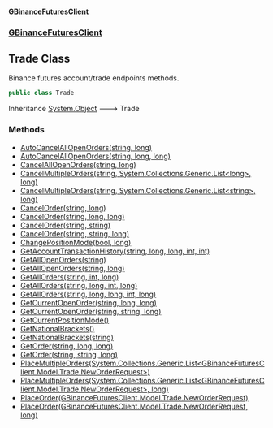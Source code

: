 #### [GBinanceFuturesClient](./index.md 'index')
### [GBinanceFuturesClient](./GBinanceFuturesClient.md 'GBinanceFuturesClient')
## Trade Class
Binance futures account/trade endpoints methods.  
```csharp
public class Trade
```
Inheritance [System.Object](https://docs.microsoft.com/en-us/dotnet/api/System.Object 'System.Object') &#129106; Trade  
### Methods
- [AutoCancelAllOpenOrders(string, long)](./GBinanceFuturesClient-Trade-AutoCancelAllOpenOrders(string_long).md 'GBinanceFuturesClient.Trade.AutoCancelAllOpenOrders(string, long)')
- [AutoCancelAllOpenOrders(string, long, long)](./GBinanceFuturesClient-Trade-AutoCancelAllOpenOrders(string_long_long).md 'GBinanceFuturesClient.Trade.AutoCancelAllOpenOrders(string, long, long)')
- [CancelAllOpenOrders(string, long)](./GBinanceFuturesClient-Trade-CancelAllOpenOrders(string_long).md 'GBinanceFuturesClient.Trade.CancelAllOpenOrders(string, long)')
- [CancelMultipleOrders(string, System.Collections.Generic.List&lt;long&gt;, long)](./GBinanceFuturesClient-Trade-CancelMultipleOrders(string_System-Collections-Generic-List-long-_long).md 'GBinanceFuturesClient.Trade.CancelMultipleOrders(string, System.Collections.Generic.List&lt;long&gt;, long)')
- [CancelMultipleOrders(string, System.Collections.Generic.List&lt;string&gt;, long)](./GBinanceFuturesClient-Trade-CancelMultipleOrders(string_System-Collections-Generic-List-string-_long).md 'GBinanceFuturesClient.Trade.CancelMultipleOrders(string, System.Collections.Generic.List&lt;string&gt;, long)')
- [CancelOrder(string, long)](./GBinanceFuturesClient-Trade-CancelOrder(string_long).md 'GBinanceFuturesClient.Trade.CancelOrder(string, long)')
- [CancelOrder(string, long, long)](./GBinanceFuturesClient-Trade-CancelOrder(string_long_long).md 'GBinanceFuturesClient.Trade.CancelOrder(string, long, long)')
- [CancelOrder(string, string)](./GBinanceFuturesClient-Trade-CancelOrder(string_string).md 'GBinanceFuturesClient.Trade.CancelOrder(string, string)')
- [CancelOrder(string, string, long)](./GBinanceFuturesClient-Trade-CancelOrder(string_string_long).md 'GBinanceFuturesClient.Trade.CancelOrder(string, string, long)')
- [ChangePositionMode(bool, long)](./GBinanceFuturesClient-Trade-ChangePositionMode(bool_long).md 'GBinanceFuturesClient.Trade.ChangePositionMode(bool, long)')
- [GetAccountTransactionHistory(string, long, long, int, int)](./GBinanceFuturesClient-Trade-GetAccountTransactionHistory(string_long_long_int_int).md 'GBinanceFuturesClient.Trade.GetAccountTransactionHistory(string, long, long, int, int)')
- [GetAllOpenOrders(string)](./GBinanceFuturesClient-Trade-GetAllOpenOrders(string).md 'GBinanceFuturesClient.Trade.GetAllOpenOrders(string)')
- [GetAllOpenOrders(string, long)](./GBinanceFuturesClient-Trade-GetAllOpenOrders(string_long).md 'GBinanceFuturesClient.Trade.GetAllOpenOrders(string, long)')
- [GetAllOrders(string, int, long)](./GBinanceFuturesClient-Trade-GetAllOrders(string_int_long).md 'GBinanceFuturesClient.Trade.GetAllOrders(string, int, long)')
- [GetAllOrders(string, long, int, long)](./GBinanceFuturesClient-Trade-GetAllOrders(string_long_int_long).md 'GBinanceFuturesClient.Trade.GetAllOrders(string, long, int, long)')
- [GetAllOrders(string, long, long, int, long)](./GBinanceFuturesClient-Trade-GetAllOrders(string_long_long_int_long).md 'GBinanceFuturesClient.Trade.GetAllOrders(string, long, long, int, long)')
- [GetCurrentOpenOrder(string, long, long)](./GBinanceFuturesClient-Trade-GetCurrentOpenOrder(string_long_long).md 'GBinanceFuturesClient.Trade.GetCurrentOpenOrder(string, long, long)')
- [GetCurrentOpenOrder(string, string, long)](./GBinanceFuturesClient-Trade-GetCurrentOpenOrder(string_string_long).md 'GBinanceFuturesClient.Trade.GetCurrentOpenOrder(string, string, long)')
- [GetCurrentPositionMode()](./GBinanceFuturesClient-Trade-GetCurrentPositionMode().md 'GBinanceFuturesClient.Trade.GetCurrentPositionMode()')
- [GetNationalBrackets()](./GBinanceFuturesClient-Trade-GetNationalBrackets().md 'GBinanceFuturesClient.Trade.GetNationalBrackets()')
- [GetNationalBrackets(string)](./GBinanceFuturesClient-Trade-GetNationalBrackets(string).md 'GBinanceFuturesClient.Trade.GetNationalBrackets(string)')
- [GetOrder(string, long, long)](./GBinanceFuturesClient-Trade-GetOrder(string_long_long).md 'GBinanceFuturesClient.Trade.GetOrder(string, long, long)')
- [GetOrder(string, string, long)](./GBinanceFuturesClient-Trade-GetOrder(string_string_long).md 'GBinanceFuturesClient.Trade.GetOrder(string, string, long)')
- [PlaceMultipleOrders(System.Collections.Generic.List&lt;GBinanceFuturesClient.Model.Trade.NewOrderRequest&gt;)](./GBinanceFuturesClient-Trade-PlaceMultipleOrders(System-Collections-Generic-List-GBinanceFuturesClient-Model-Trade-NewOrderRequest-).md 'GBinanceFuturesClient.Trade.PlaceMultipleOrders(System.Collections.Generic.List&lt;GBinanceFuturesClient.Model.Trade.NewOrderRequest&gt;)')
- [PlaceMultipleOrders(System.Collections.Generic.List&lt;GBinanceFuturesClient.Model.Trade.NewOrderRequest&gt;, long)](./GBinanceFuturesClient-Trade-PlaceMultipleOrders(System-Collections-Generic-List-GBinanceFuturesClient-Model-Trade-NewOrderRequest-_long).md 'GBinanceFuturesClient.Trade.PlaceMultipleOrders(System.Collections.Generic.List&lt;GBinanceFuturesClient.Model.Trade.NewOrderRequest&gt;, long)')
- [PlaceOrder(GBinanceFuturesClient.Model.Trade.NewOrderRequest)](./GBinanceFuturesClient-Trade-PlaceOrder(GBinanceFuturesClient-Model-Trade-NewOrderRequest).md 'GBinanceFuturesClient.Trade.PlaceOrder(GBinanceFuturesClient.Model.Trade.NewOrderRequest)')
- [PlaceOrder(GBinanceFuturesClient.Model.Trade.NewOrderRequest, long)](./GBinanceFuturesClient-Trade-PlaceOrder(GBinanceFuturesClient-Model-Trade-NewOrderRequest_long).md 'GBinanceFuturesClient.Trade.PlaceOrder(GBinanceFuturesClient.Model.Trade.NewOrderRequest, long)')
